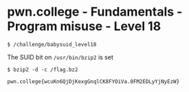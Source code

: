# pwn.college - Fundamentals - Program misuse - Level 18
```
$ /challenge/babysuid_level18
```
The SUID bit on `/usr/bin/bzip2` is set
```
$ bzip2 -d -c /flag.bz2
```
`pwn.college{wcuKn6QjDjKexgGnqlCK8FYOiVa.0FM2EDLyYjNyEzW}`